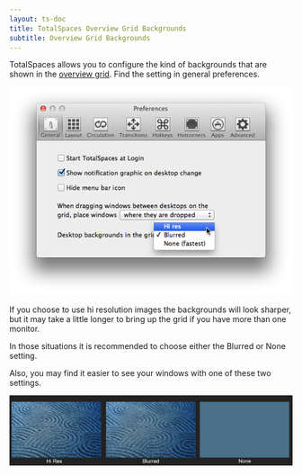 ```yaml
---
layout: ts-doc
title: TotalSpaces Overview Grid Backgrounds
subtitle: Overview Grid Backgrounds
---
```

TotalSpaces allows you to configure the kind of backgrounds that are shown in the [overview grid](/overview). Find the setting in general preferences.

<img src="/images/background-preferences.png">

If you choose to use hi resolution images the backgrounds will look sharper, but it may take a little longer to bring up the grid if you have more than one monitor.

In those situations it is recommended to choose either the Blurred or None setting.

Also, you may find it easier to see your windows with one of these two settings.

<img src="/images/background-settings-example.png">
